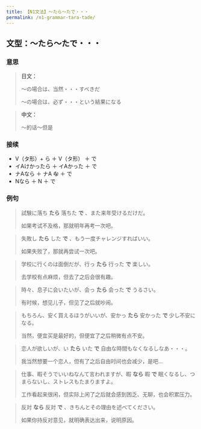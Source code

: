 ```yaml
---
title: 【N1文法】〜たら〜たで・・・
permalink: /n1-grammar-tara-tade/
---
```


## 文型：〜たら〜たで・・・

### 意思

> **日文：**
> 
> 〜の場合は、当然・・・すべきだ
>
> 〜の場合は、必ず・・・という結果になる

> **中文：**
>
> 〜的话〜但是


### 接续

- V（タ形）+ ら ＋ V（タ形） ＋ で
- イAけかったら ＋ イAかった ＋ で
- ナAなら ＋ ナA ~~な~~ ＋ で
- Nなら ＋ N ＋ で

### 例句

> 試験に落ち **たら** 落ちた **で** 、また来年受けるだけだ。
>
> 如果考试不及格，那就明年再考一次吧。

> 失敗し **たら** した **で** 、もう一度チャレンジすればいい。
>
> 如果失败了，那就再尝试一次吧。

> 学校に行くのは面倒だが、行っ **たら** 行った **で** 楽しい。
>
> 去学校有点麻烦，但去了之后会很有趣。

> 時々、息子に会いたいが、会っ **たら** 会った **で** うるさい。
>
> 有时候，想见儿子，但见了之后就吵闹。

> もちろん、安く買えるほうがいいが、安かっ **たら** 安かった **で** 少し不安になる。
>
> 当然，便宜买是最好的，但便宜了之后稍微有点不安。

> 恋人が欲しいが、い **たら** いた **で** 自由な時間もなくなるしなあ・・・。
>
> 我当然想要一个恋人，但有了之后自由时间也会减少，是吧...

> 仕事、暇そうでいいねなんて言われますが、暇 **なら** 暇 **で** 眠くなるし、つまらないし、ストレスもたまりますよ。
>
> 工作看起来很闲，但实际上闲了之后就会感到困乏、无聊，也会积累压力。

> 反対 **なら** 反対 **で** 、きちんとその理由を述べてください。
>
> 如果你持反对意见，就明确表达出来，说明原因。
